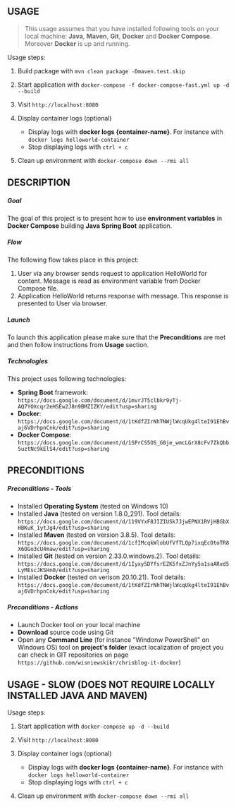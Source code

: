 USAGE
-----

> This usage assumes that you have installed following tools on your local machine: **Java**, **Maven**, **Git**, **Docker** and **Docker Compose**. Moreover **Docker** is up and running.

Usage steps:
1. Build package with `mvn clean package -Dmaven.test.skip`
1. Start application with `docker-compose -f docker-compose-fast.yml up -d --build`
1. Visit `http://localhost:8080`
1. Display container logs (optional)

    * Display logs with **docker logs {container-name}**. For instance with `docker logs helloworld-container`
    * Stop displaying logs with `ctrl + c`
1. Clean up environment with `docker-compose down --rmi all`


DESCRIPTION
-----------

##### Goal
The goal of this project is to present how to use **environment variables** in **Docker Compose** building **Java Spring Boot** application. 


##### Flow
The following flow takes place in this project:
1. User via any browser sends request to application HelloWorld for content. Message is read as environment variable from Docker Compose file.
1. Application HelloWorld returns response with message. This response is presented to User via browser.

##### Launch
To launch this application please make sure that the **Preconditions** are met and then follow instructions from **Usage** section.

##### Technologies
This project uses following technologies:
* **Spring Boot** framework: `https://docs.google.com/document/d/1mvrJT5clbkr9yTj-AQ7YOXcqr2eHSEw2J8n9BMZIZKY/edit?usp=sharing`
* **Docker**: `https://docs.google.com/document/d/1tKdfZIrNhTNWjlWcqUkg4lteI91EhBvaj6VDrhpnCnk/edit?usp=sharing`
* **Docker Compose**: `https://docs.google.com/document/d/1SPrCS5OS_G0je_wmcLGrX8cFv7ZkQbb5uztNc9kElS4/edit?usp=sharing`


PRECONDITIONS
-------------
##### Preconditions - Tools
* Installed **Operating System** (tested on Windows 10)
* Installed **Java** (tested on version 1.8.0_291). Tool details: `https://docs.google.com/document/d/119VYxF8JIZIUSk7JjwEPNX1RVjHBGbXHBKuK_1ytJg4/edit?usp=sharing`
* Installed **Maven** (tested on version 3.8.5). Tool details: `https://docs.google.com/document/d/1cfIMcqkWlobUfVfTLQp7ixqEcOtoTR8X6OGo3cU4maw/edit?usp=sharing`
* Installed **Git** (tested on version 2.33.0.windows.2). Tool details: `https://docs.google.com/document/d/1Iyxy5DYfsrEZK5fxZJnYy5a1saARxd5LyMEscJKSHn0/edit?usp=sharing`
* Installed **Docker** (tested on verison 20.10.21). Tool details: `https://docs.google.com/document/d/1tKdfZIrNhTNWjlWcqUkg4lteI91EhBvaj6VDrhpnCnk/edit?usp=sharing`

##### Preconditions - Actions
* Launch Docker tool on your local machine
* **Download** source code using Git 
* Open any **Command Line** (for instance "Windonw PowerShell" on Windows OS) tool on **project's folder** (exact localization of project you can check in GIT repositories on page `https://github.com/wisniewskikr/chrisblog-it-docker`)
    

USAGE - SLOW (DOES NOT REQUIRE LOCALLY INSTALLED JAVA AND MAVEN)
----------------------------------------------------------------

Usage steps:
1. Start application with `docker-compose up -d --build`
1. Visit `http://localhost:8080`
1. Display container logs (optional)

    * Display logs with **docker logs {container-name}**. For instance with `docker logs helloworld-container`
    * Stop displaying logs with `ctrl + c`
1. Clean up environment with `docker-compose down --rmi all` 